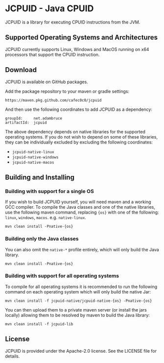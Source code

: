# JCPUID - Java CPUID

JCPUID is a library for executing CPUID instructions from the JVM. 

## Supported Operating Systems and Architectures
JCPUID currently supports Linux, Windows and MacOS running on x64 processors 
that support the CPUID instruction.

## Download
JCPUID is available on GitHub packages.

Add the package repository to your maven or gradle settings:
```
https://maven.pkg.github.com/cafec0c0/jcpuid
```

And then use the following coordinates to add JCPUID as a dependency:
```
groupId:     net.adambruce
artifactId:  jcpuid
```

The above dependency depends on native libraries for the supported 
operating systems. If you do not wish to depend on some of these libraries, 
they can be individually excluded by excluding the following coordinates:
- `jcpuid-native-linux`
- `jcpuid-native-windows`
- `jcpuid-native-macos`

## Building and Installing

### Building with support for a single OS
If you wish to build JCPUID yourself, you will need maven and a working GCC 
compiler. To compile the Java classes and one of the native libraries, use the 
following maven command, replacing `{os}` with one of the following: 
`linux`, `windows`, `macos`. e.g. `native-linux`.
```
mvn clean install -Pnative-{os}
```

### Building only the Java classes
You can also omit the `native-*` profile entirely, which will only build the 
Java library.
```
mvn clean install -Pnative-{os}
```

### Building with support for all operating systems
To compile for all operating systems it is recommended to run the following
command on each operating system which will only build the native Jar:
```
mvn clean install -f jcpuid-native/jcpuid-native-{os} -Pnative-{os}
```

You can then upload them to a private maven server (or install the jars locally)
allowing them to be resolved by maven to build the Java library:
```
mvn clean install -f jcpuid-lib
```

## License
JCPUID is provided under the Apache-2.0 license. See the LICENSE file for 
details.
